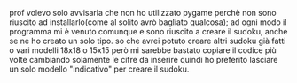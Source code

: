 prof volevo solo avvisarla che non ho utilizzato pygame perchè non sono riuscito ad installarlo(come al solito avrò bagliato qualcosa);
ad ogni modo il programma mi è venuto comunque e sono riuscito a creare il sudoku, anche se ne ho creato un solo tipo.
so che avrei potuto creare altri sudoku già fatti o vari modelli 18x18 o 15x15 però mi sarebbe bastato copiare il codice più volte cambiando solamente le cifre da inserire quindi ho preferito lasciare un solo modello "indicativo" per creare il sudoku.
